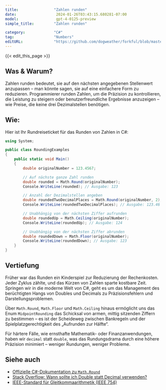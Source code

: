 ```yaml
---
title:                "Zahlen runden"
date:                  2024-01-26T03:43:15.680281-07:00
model:                 gpt-4-0125-preview
simple_title:         "Zahlen runden"

category:             "C#"
tag:                  "Numbers"
editURL:              "https://github.com/dogweather/forkful/blob/master/content/de/c-sharp/rounding-numbers.md"
---
```


{{< edit_this_page >}}

## Was & Warum?
Zahlen runden bedeutet, sie auf den nächsten angegebenen Stellenwert anzupassen – man könnte sagen, sie auf eine einfachere Form zu reduzieren. Programmierer runden Zahlen, um die Präzision zu kontrollieren, die Leistung zu steigern oder benutzerfreundliche Ergebnisse anzuzeigen – wie Preise, die keine drei Dezimalstellen benötigen.

## Wie:
Hier ist Ihr Rundreiseticket für das Runden von Zahlen in C#:

```csharp
using System;

public class RoundingExamples
{
    public static void Main()
    {
        double originalNumber = 123.4567;

        // Auf nächste ganze Zahl runden
        double rounded = Math.Round(originalNumber);
        Console.WriteLine(rounded); // Ausgabe: 123

        // Anzahl der Dezimalstellen angeben
        double roundedTwoDecimalPlaces = Math.Round(originalNumber, 2);
        Console.WriteLine(roundedTwoDecimalPlaces); // Ausgabe: 123.46

        // Unabhängig von der nächsten Ziffer aufrunden
        double roundedUp = Math.Ceiling(originalNumber);
        Console.WriteLine(roundedUp); // Ausgabe: 124

        // Unabhängig von der nächsten Ziffer abrunden
        double roundedDown = Math.Floor(originalNumber);
        Console.WriteLine(roundedDown); // Ausgabe: 123
    }
}
```

## Vertiefung
Früher war das Runden ein Kinderspiel zur Reduzierung der Rechenkosten. Jeder Zyklus zählte, und das Kürzen von Zahlen sparte kostbare Zeit. Springen wir in die moderne Welt von C#, geht es um das Management des berüchtigten Hangs von Doubles und Decimals zu Präzisionsfehlern und Darstellungsproblemen.

Über `Math.Round`, `Math.Floor` und `Math.Ceiling` hinaus ermöglicht uns das Enum `MidpointRounding` das Schicksal von armen, mittig sitzenden Ziffern zu bestimmen – es ist der Scheideweg zwischen Bankregeln und der Spielplatzgerechtigkeit des „Aufrunden zur Hälfte“.

Für härtere Fälle, wie ernsthafte Mathematik- oder Finanzanwendungen, haben wir `decimal` statt `double`, was das Rundungsdrama durch eine höhere Präzision minimiert – weniger Rundungen, weniger Probleme.

## Siehe auch
- [Offizielle C#-Dokumentation zu `Math.Round`](https://docs.microsoft.com/de-de/dotnet/api/system.math.round)
- [Stack Overflow: Wann sollte ich Double statt Decimal verwenden?](https://stackoverflow.com/questions/1165761/decimal-vs-double-which-one-should-i-use-and-when)
- [IEEE-Standard für Gleitkommaarithmetik (IEEE 754)](https://de.wikipedia.org/wiki/IEEE_754)
